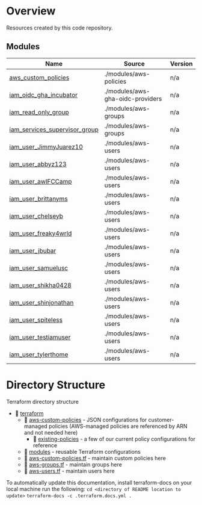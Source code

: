 <!-- BEGIN_TF_DOCS -->
# Overview
Resources created by this code repository.


## Modules

| Name | Source | Version |
|------|--------|---------|
| <a name="module_aws_custom_policies"></a> [aws\_custom\_policies](#module\_aws\_custom\_policies) | ./modules/aws-policies | n/a |
| <a name="module_iam_oidc_gha_incubator"></a> [iam\_oidc\_gha\_incubator](#module\_iam\_oidc\_gha\_incubator) | ./modules/aws-gha-oidc-providers | n/a |
| <a name="module_iam_read_only_group"></a> [iam\_read\_only\_group](#module\_iam\_read\_only\_group) | ./modules/aws-groups | n/a |
| <a name="module_iam_services_supervisor_group"></a> [iam\_services\_supervisor\_group](#module\_iam\_services\_supervisor\_group) | ./modules/aws-groups | n/a |
| <a name="module_iam_user_JimmyJuarez10"></a> [iam\_user\_JimmyJuarez10](#module\_iam\_user\_JimmyJuarez10) | ./modules/aws-users | n/a |
| <a name="module_iam_user_abbyz123"></a> [iam\_user\_abbyz123](#module\_iam\_user\_abbyz123) | ./modules/aws-users | n/a |
| <a name="module_iam_user_awlFCCamp"></a> [iam\_user\_awlFCCamp](#module\_iam\_user\_awlFCCamp) | ./modules/aws-users | n/a |
| <a name="module_iam_user_brittanyms"></a> [iam\_user\_brittanyms](#module\_iam\_user\_brittanyms) | ./modules/aws-users | n/a |
| <a name="module_iam_user_chelseyb"></a> [iam\_user\_chelseyb](#module\_iam\_user\_chelseyb) | ./modules/aws-users | n/a |
| <a name="module_iam_user_freaky4wrld"></a> [iam\_user\_freaky4wrld](#module\_iam\_user\_freaky4wrld) | ./modules/aws-users | n/a |
| <a name="module_iam_user_jbubar"></a> [iam\_user\_jbubar](#module\_iam\_user\_jbubar) | ./modules/aws-users | n/a |
| <a name="module_iam_user_samuelusc"></a> [iam\_user\_samuelusc](#module\_iam\_user\_samuelusc) | ./modules/aws-users | n/a |
| <a name="module_iam_user_shikha0428"></a> [iam\_user\_shikha0428](#module\_iam\_user\_shikha0428) | ./modules/aws-users | n/a |
| <a name="module_iam_user_shinjonathan"></a> [iam\_user\_shinjonathan](#module\_iam\_user\_shinjonathan) | ./modules/aws-users | n/a |
| <a name="module_iam_user_spiteless"></a> [iam\_user\_spiteless](#module\_iam\_user\_spiteless) | ./modules/aws-users | n/a |
| <a name="module_iam_user_testiamuser"></a> [iam\_user\_testiamuser](#module\_iam\_user\_testiamuser) | ./modules/aws-users | n/a |
| <a name="module_iam_user_tylerthome"></a> [iam\_user\_tylerthome](#module\_iam\_user\_tylerthome) | ./modules/aws-users | n/a |





 

# Directory Structure
Terraform directory structure

- 📁 [terraform](https://github.com/hackforla/ops-security/tree/cb/example/terraform)
  - 📁  [aws-custom-policies](https://github.com/hackforla/ops-security/tree/cb/example/terraform/aws-custom-policies) - JSON configurations for customer-managed policies (AWS-managed policies are referenced by ARN and not needed here)
      - 📁 [existing-policies](https://github.com/hackforla/ops-security/tree/cb/example/terraform/aws-custom-policies/existing-policies) - a few of our current policy configurations for reference
  - 📁 [modules](https://github.com/hackforla/ops-security/tree/cb/example/terraform/modules) - reusable Terraform configurations
  - 📄 [aws-custom-policies.tf](https://github.com/hackforla/ops-security/tree/cb/example/terraform/modules/aws-groups) - maintain custom policies here
  - 📄 [aws-groups.tf](https://github.com/hackforla/ops-security/tree/cb/example/terraform/modules/aws-groups) - maintain groups here
  - 📄 [aws-users.tf](https://github.com/hackforla/ops-security/tree/cb/example/terraform/modules/aws-users) - maintain users here
    
To automatically update this documentation, install terraform-docs on your local machine run the following: 
`cd <directory of README location to update>`
`terraform-docs -c .terraform.docs.yml .`
<!-- END_TF_DOCS -->    
